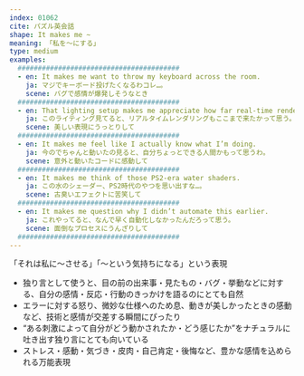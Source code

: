 ```yaml
---
index: 01062
cite: パズル英会話
shape: It makes me ~
meaning: 「私を〜にする」
type: medium
examples:
  ########################################
  - en: It makes me want to throw my keyboard across the room.
    ja: マジでキーボード投げたくなるわコレ…。
    scene: バグで感情が爆発しそうなとき
  ########################################
  - en: That lighting setup makes me appreciate how far real-time rendering has come.
    ja: このライティング見てると、リアルタイムレンダリングもここまで来たかって思う。
    scene: 美しい表現にうっとりして
  ########################################
  - en: It makes me feel like I actually know what I’m doing.
    ja: 今のでちゃんと動いたの見ると、自分ちょっとできる人間かもって思うわ。
    scene: 意外と動いたコードに感動して
  ########################################
  - en: It makes me think of those PS2-era water shaders.
    ja: この水のシェーダー、PS2時代のやつを思い出すな…。
    scene: 古臭いエフェクトに苦笑して
  ########################################
  - en: It makes me question why I didn’t automate this earlier.
    ja: これやってると、なんで早く自動化しなかったんだろって思う。
    scene: 面倒なプロセスにうんざりして
  ########################################
---
```


「それは私に〜させる」「〜という気持ちになる」という表現

- 独り言として使うと、目の前の出来事・見たもの・バグ・挙動などに対する、自分の感情・反応・行動のきっかけを語るのにとても自然
- エラーに対する怒り、微妙な仕様へのため息、動きが美しかったときの感動など、技術と感情が交差する瞬間にぴったり
- “ある刺激によって自分がどう動かされたか・どう感じたか”をナチュラルに吐き出す独り言にとても向いている
- ストレス・感動・気づき・皮肉・自己肯定・後悔など、豊かな感情を込められる万能表現
